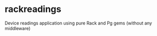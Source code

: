 rackreadings
============

Device readings application using pure Rack and Pg gems (without any middleware)
